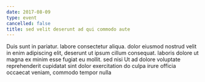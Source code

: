 ```yaml
---
date: 2017-08-09
type: event
cancelled: false
title: sed velit deserunt ad qui commodo aute
---
```

Duis sunt in pariatur. labore consectetur aliqua. dolor eiusmod nostrud velit in enim adipiscing elit, deserunt ut ipsum cillum consequat. laboris dolore ut magna ex minim esse fugiat eu mollit. sed nisi Ut ad dolore voluptate reprehenderit cupidatat sint dolor exercitation do culpa irure officia occaecat veniam, commodo tempor nulla
